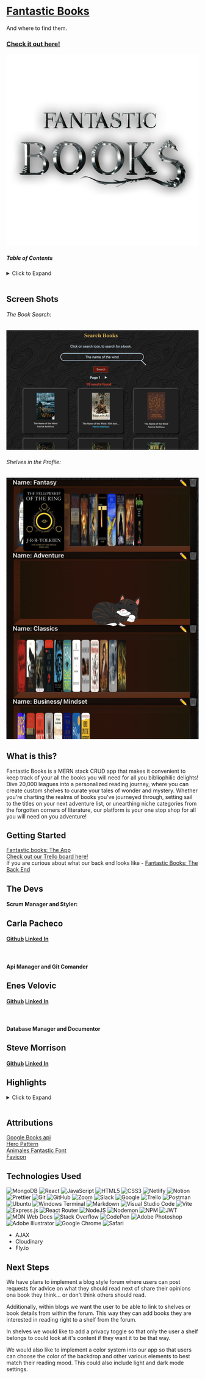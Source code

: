 # [Fantastic Books](https://fantastic-books.netlify.app/)
<p>And where to find them.</p>

### [Check it out here!](https://fantastic-books.netlify.app/)



<img src="public/assets/fantastic-books-logo.png">

##### Table of Contents
<details>
<summary> Click to Expand</summary>

- [Screen Shots](#screen-shots)
- [What is this?](#what-is-this?)
- [Getting Started](#getting-started)
- [The Devs](#the-devs)
- [Highlights](#highlights)
- [Attributions](#attributions)
- [Technologies Used](#technologies-used)
- [Next Steps](#next-steps)

</details>
<br>

## Screen Shots

###### The Book Search:
<img src="public/assets/book-search.png">

###### Shelves in the Profile:
<img src="public/assets/shelfShot.png">

## What is this?

Fantastic Books is a MERN stack CRUD app that makes it convenient to keep track of your all the books you will need for all you bibliophilic delights! Dive 20,000 leagues into a personalized reading journey, where you can create custom shelves to curate your tales of wonder and mystery. Whether you're charting the realms of books you've journeyed through, setting sail to the titles on your next adventure list, or unearthing niche categories from the forgotten corners of literature, our platform is your one stop shop for all you will need on you adventure!

## Getting Started
[Fantastic books: The App](https://fantastic-books.netlify.app/)
<br />
[Check out our Trello board here!](https://trello.com/b/AJpyaYO6/fantastic-books-and-where-to-find-them)
<br />
If you are curious about what our back end looks like - [Fantastic Books: The Back End](https://github.com/nonchalamment/magnolia-back-end/)

## The Devs

#### Scrum Manager and Styler:  
## Carla Pacheco  
#### [Github](https://github.com/andrewmorrisondev) [Linked In](https://www.linkedin.com/in/thecarlapacheco/)
<br />

#### Api Manager and Git Comander
## Enes Velovic  
#### [Github](https://github.com/nonchalamment) [Linked In](https://www.linkedin.com/in/enesvelovic/)
<br />

#### Database Manager and Documentor
## Steve Morrison  
#### [Github](https://github.com/trentonwahr) [Linked In](https://www.linkedin.com/in/steven-ansman-morrison/)

## Highlights

<details>
<summary> Click to Expand</summary>

###### Carla: 
```dotnetcli
await Profile.populate(newComment, { path: 'commenter' })
    const existingBook = await Book.findOne({ googleId: bookDetails.googleId })
    // const profile = await Profile.findById(req.user.profile)
    if (existingBook) {
      existingBook.comments.push(newComment);
      await existingBook.save();
    } else {
      const newBook = new Book({
        title: bookDetails.title ? bookDetails.title : '',
        subtitle: bookDetails.subtitle ? bookDetails.subtitle : '',
        authors : bookDetails.authors ? bookDetails.authors : [],
        cover: bookDetails.cover ? bookDetails.cover : '',
        published: bookDetails.published ? bookDetails.published : '',
        description: bookDetails.description ? bookDetails.description : '',
        pages: bookDetails.pages ? bookDetails.pages : 0,
        categories: bookDetails.categories ? bookDetails.categories : [],
        url: bookDetails.url ? bookDetails.url : '',
        googleId: bookDetails.googleId,
        comments: [newComment]
      })

      newBook.comments.push(newComment)
      await newBook.save();
    }
    ('BOOKDETAILS:',bookDetails)
    ('waffle', newComment)
    ('SHOWS NEWCOMMENT COMMENTER', newComment.commenter)
    // newComment.commenter = profile
    res.status(201).json(newComment);
  } catch (err) {
    (err);
    res.status(500).json(err);
  }
```

###### Enes:

```
return (
    <main>
      {profile ? (
        <div>
          <div className={styles.spacer}/>
          <img
            className={styles.photo}
            src={profile.photo}
            alt="profile photo"
          />
          <h1 className={styles.name}>{profile.name}</h1>
          <div className={styles.container}>
          <div className={styles.toggleContainer}>
            <input
              type="checkbox"
              className={styles.funCheckbox}
              id="funCheckbox"
              checked={darkMode}
              onChange={handleDarkModeChange}
            />
            <label htmlFor="funCheckbox" className={styles.funCheckboxLabel}>
              <i className="fas fa-moon"></i>
              <i className="fas fa-sun"></i>
              <span className={styles.funCheckboxThumb}></span>
            </label>
          </div>
          </div>
          {showButton && (
            <button
              className={styles.b68}
              onClick={() =>
                setModalData({
                  isOpen: true,
                  isEditing: false,
                  name: "",
                  id: null,
                  placeholder: "Shelf Name",
                })
              }
            >
              New Shelf
            </button>
          )}
          {profile.shelves.map((shelf) => (
            <div className={styles.shelf} key={shelf._id}>
              <div className={styles.shelfNavigation}>
                <button
                  className={styles.arrowButton}
                  onMouseEnter={() =>
                    setTimeout(() => handleScrollOnHover(shelf._id, -1), 150)
                  }
                  onMouseLeave={() => stopScrollOnHover(shelf._id)}
                  onClick={() => scrollBookContainer(shelf._id, -1)}
                >
                  ⬅️
                </button>
                <div className={styles.shelfContent}>
                  <span className={styles.shelfName}>
                    <span
                      className={styles.tooltip}
                      data-title={shelf.name}
                      tooltip={shelf.name}
                    >
                      Name:{" "}
                      {shelf.name.length > 20
                        ? `${shelf.name.substring(0, 28)}...`
                        : shelf.name}
                    </span>
                  </span>
                  <div
                    className={styles.bookContainer}
                    ref={(ref) => (bookContainerRefs.current[shelf._id] = ref)}
                  >
                  {currentBooks[shelf._id]?.map((book) => (
                    <img
                      key={book._id}
                      src={book.cover}
                      alt={book.title}
                      className={styles.bookCover}
                    />
                  ))}
                  {shelf.books?.length === 0 && (
                    <img
                      src={darkMode ? catOnShelfImage : greyCat}
                      alt="Cat on Shelf"
                      className={styles.catImage}
                    />
                    )}
                  </div>
                </div>
                <button
                  className={styles.arrowButton}
                  onMouseEnter={() =>
                    setTimeout(() => handleScrollOnHover(shelf._id, 1), 200)
                  } // 0.2s delay
                  onMouseLeave={() => stopScrollOnHover(shelf._id)}
                  onClick={() => scrollBookContainer(shelf._id, 1)}
                >
                  ➡️
                </button>
              </div>
              <div className={styles.shelfActions}>
                <button
                  className={styles.edit}
                  onClick={() =>
                    setModalData({
                      isOpen: true,
                      isEditing: true,
                      name: shelf.name,
                      id: shelf._id,
                    })
                  }
                >
                  ✏️
                </button>
                <button
                  className={styles.delete}
                  onClick={() => handleDeleteShelf(shelf._id)}
                >
                  🗑️
                </button>
              </div>
              {modalData.isEditing && modalData.id === shelf._id && (
                <div className={styles.modalOpen}>
                  <label className={styles.input}>
                    Edit Shelf Name:
                    <input
                      className={styles.input}
                      ref={inputRef}
                      type="text"
                      value={modalData.name}
                      onChange={(e) =>
                        setModalData({ ...modalData, name: e.target.value })
                      }
                    />
                  </label>
                  <button
                    className={styles.b68}
                    onClick={() => handleShelf("editShelf", shelf._id)}
                  >
                    Save
                  </button>
                  <button
                    className={styles.b68}
                    onClick={() =>
                      setModalData({
                        isOpen: false,
                        name: "",
                        isEditing: false,
                        id: null,
                      })
                    }
                  >
                    Cancel
                  </button>
                </div>
              )}
            </div>
          ))}
          {modalData.isOpen && !modalData.isEditing && (
            <div className={styles.modalOpen}>
              <label>
                Shelf Name:
                <input
                  className={styles.newShelf}
                  ref={inputRef}
                  type="text"
                  value={modalData.name}
                  onChange={(e) =>
                    setModalData({ ...modalData, name: e.target.value })
                  }
                />
              </label>
       
      <button
        className={styles.b68}
        onClick={() => handleShelf("createShelf")}
      >
        Create
      </button>

              <button
                className={styles.b68}
                onClick={() =>
                  setModalData({
                    isOpen: false,
                    name: "",
                    isEditing: false,
                    id: null,
                  })
                }
              >
                Cancel
              </button>
            </div>
          )}
        </div>
      ) : (
        <p>
          Loading...<img src={uglyCat} />
        </p>
      )}
    </main>
  );
};
```

###### Steve: Landing.module.css
```
.landingTitle {
  background-color: #242424; 
  border-radius: 10px;
  width: 80%;
  -webkit-background-clip: text;
  -webkit-text-fill-color: transparent;
  animation: fade 2s ease-in;
}

@keyframes fade {
  0% {
    opacity: 0;
  }
  100% {
    opacity: 1;
  }
}

.landingSubTitle {
  background: #c90205;
  font-family:'Times New Roman', Times, serif;
  font-size: 32px;
  margin-bottom: 200px;
  -webkit-background-clip: text;
  -webkit-text-fill-color: transparent;
  animation: slowFade 4s ease-in;
}

@keyframes slowFade {
  0% {
    opacity: 0;
  }
  50% {
    opacity: 0;
  }
  100% {
    opacity: 1;
  }
}
```
</details>
<br>

## Attributions
[Google Books api](https://developers.google.com/books)  
[Hero Pattern](https://heropatterns.com/)  
[Animales Fantastic Font](https://www.fontspace.com/category/fantastic-beasts-and-where-to-find-them)  
[Favicon](https://www.flaticon.com/free-icons/thunder)


## Technologies Used

![MongoDB](https://img.shields.io/badge/MongoDB-%234ea94b.svg?style=for-the-badge&logo=mongodb&logoColor=white)
![React](https://img.shields.io/badge/react-%2320232a.svg?style=for-the-badge&logo=react&logoColor=%2361DAFB)
![JavaScript](https://img.shields.io/badge/javascript-%23323330.svg?style=for-the-badge&logo=javascript&logoColor=%23F7DF1E)
![HTML5](https://img.shields.io/badge/html5-%23E34F26.svg?style=for-the-badge&logo=html5&logoColor=white)
![CSS3](https://img.shields.io/badge/css3-%231572B6.svg?style=for-the-badge&logo=css3&logoColor=white)
![Netlify](https://img.shields.io/badge/netlify-%23000000.svg?style=for-the-badge&logo=netlify&logoColor=#00C7B7)
![Notion](https://img.shields.io/badge/Notion-000000?style=for-the-badge&logo=notion&logoColor=white)
![Prettier](https://img.shields.io/badge/prettier-1A2C34?style=for-the-badge&logo=prettier&logoColor=F7BA3E)
![Git](https://img.shields.io/badge/git-%23F05033.svg?style=for-the-badge&logo=git&logoColor=white)
![GitHub](https://img.shields.io/badge/github-%23121011.svg?style=for-the-badge&logo=github&logoColor=white)
![Zoom](https://img.shields.io/badge/Zoom-2D8CFF?style=for-the-badge&logo=zoom&logoColor=white)
![Slack](https://img.shields.io/badge/Slack-4A154B?style=for-the-badge&logo=slack&logoColor=white)
![Google](https://img.shields.io/badge/google-4285F4?style=for-the-badge&logo=google&logoColor=white)
![Trello](https://img.shields.io/badge/Trello-%23026AA7.svg?style=for-the-badge&logo=Trello&logoColor=white)
![Postman](https://img.shields.io/badge/Postman-FF6C37?style=for-the-badge&logo=postman&logoColor=white)
![Ubuntu](https://img.shields.io/badge/Ubuntu-E95420?style=for-the-badge&logo=ubuntu&logoColor=white)
![Windows Terminal](https://img.shields.io/badge/Windows%20Terminal-%234D4D4D.svg?style=for-the-badge&logo=windows-terminal&logoColor=white)
![Markdown](https://img.shields.io/badge/markdown-%23000000.svg?style=for-the-badge&logo=markdown&logoColor=white)
![Visual Studio Code](https://img.shields.io/badge/Visual%20Studio%20Code-0078d7.svg?style=for-the-badge&logo=visual-studio-code&logoColor=white)
![Vite](https://img.shields.io/badge/vite-%23646CFF.svg?style=for-the-badge&logo=vite&logoColor=white)
![Express.js](https://img.shields.io/badge/express.js-%23404d59.svg?style=for-the-badge&logo=express&logoColor=%2361DAFB)
![React Router](https://img.shields.io/badge/React_Router-CA4245?style=for-the-badge&logo=react-router&logoColor=white)
![NodeJS](https://img.shields.io/badge/node.js-6DA55F?style=for-the-badge&logo=node.js&logoColor=white)
![Nodemon](https://img.shields.io/badge/NODEMON-%23323330.svg?style=for-the-badge&logo=nodemon&logoColor=%BBDEAD)
![NPM](https://img.shields.io/badge/NPM-%23CB3837.svg?style=for-the-badge&logo=npm&logoColor=white)
![JWT](https://img.shields.io/badge/JWT-black?style=for-the-badge&logo=JSON%20web%20tokens)
![MDN Web Docs](https://img.shields.io/badge/MDN_Web_Docs-black?style=for-the-badge&logo=mdnwebdocs&logoColor=white)
![Stack Overflow](https://img.shields.io/badge/-Stackoverflow-FE7A16?style=for-the-badge&logo=stack-overflow&logoColor=white)
![CodePen](https://img.shields.io/badge/Codepen-000000?style=for-the-badge&logo=codepen&logoColor=white)
![Adobe Photoshop](https://img.shields.io/badge/adobe%20photoshop-%2331A8FF.svg?style=for-the-badge&logo=adobe%20photoshop&logoColor=white)
![Adobe Illustrator](https://img.shields.io/badge/adobe%20illustrator-%23FF9A00.svg?style=for-the-badge&logo=adobe%20illustrator&logoColor=white)
![Google Chrome](https://img.shields.io/badge/Google%20Chrome-4285F4?style=for-the-badge&logo=GoogleChrome&logoColor=white)
![Safari](https://img.shields.io/badge/Safari-000000?style=for-the-badge&logo=Safari&logoColor=white)
<ul>
  <li>AJAX</li>
  <li>Cloudinary</li>
  <li>Fly.io</li>
</ul>

## Next Steps
We have plans to implement a blog style forum where users can post requests for advice on what they should read next of share their opinions ona book they think... or don't think others should read. 

Additionally, within blogs we want the user to be able to link to shelves or book details from within the forum. This way they can add books they are interested in reading right to a shelf from the forum.

In shelves we would like to add a privacy toggle so that only the user a shelf belongs to could look at it's content if they want it to be that way.

We would also like to implement a color system into our app so that users can choose the color of the backdrop and other various elements to best match their reading mood. This could also include light and dark mode settings.
